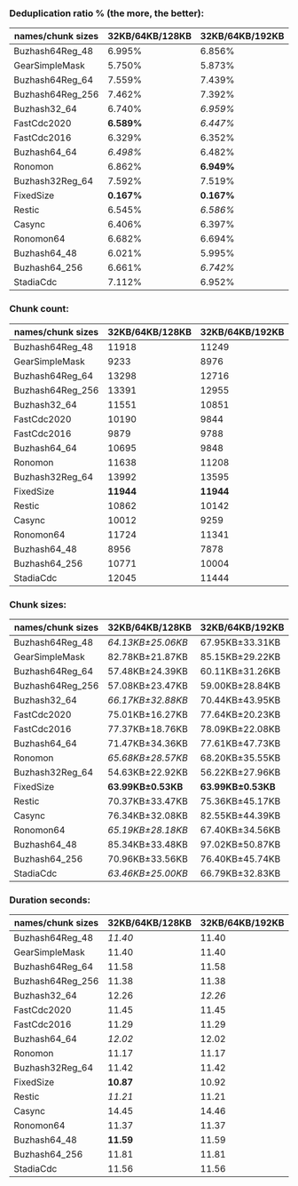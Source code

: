 ### Deduplication ratio % (the more, the better):

| names/chunk sizes | 32KB/64KB/128KB | 32KB/64KB/192KB | 32KB/64KB/256KB | 16KB/64KB/256KB | 32KB/64KB/80KB | 32KB/64KB/96KB | 32KB/64KB/112KB | 48KB/64KB/96KB | 32KB/64KB/320KB | 32KB/64KB/512KB |
| --------------- | ------------- | ------------- | ------------- | ------------- | ------------ | ------------ | ------------- | ------------ | ------------- | ------------- |
| Buzhash64Reg_48 | 6.995%        | 6.856%        | 6.860%        | 6.711%        | **7.316%**   | *7.122%*     | *7.070%*      | 6.536%       | 6.878%        | 6.840%        |
| GearSimpleMask        | 5.750%        | 5.873%        | 5.894%        | **6.135%**    | 4.390%       | 5.421%       | 5.579%        | 5.269%       | *5.902%*      | *5.902%*      |
| Buzhash64Reg_64 | 7.559%        | 7.439%        | 7.419%        | **7.623%**    | 7.582%       | *7.603%*     | *7.585%*      | 6.870%       | 7.379%        | 7.379%        |
| Buzhash64Reg_256 | 7.462%        | 7.392%        | 7.388%        | **7.683%**    | *7.597%*     | *7.567%*     | 7.505%        | 6.550%       | 7.388%        | 7.388%        |
| Buzhash32_64    | 6.740%        | *6.959%*      | *6.986%*      | **7.646%**    | 6.601%       | 6.734%       | 6.852%        | 5.612%       | 6.956%        | 6.945%        |
| FastCdc2020     | **6.589%**    | *6.447%*      | 6.417%        | 6.416%        | 6.248%       | 6.230%       | *6.469%*      | 6.043%       | 6.384%        | 6.384%        |
| FastCdc2016     | 6.329%        | 6.352%        | **6.384%**    | 6.383%        | 5.137%       | 5.731%       | 6.235%        | 5.538%       | **6.384%**    | **6.384%**    |
| Buzhash64_64    | *6.498%*      | 6.482%        | 6.426%        | **6.975%**    | 6.268%       | 6.471%       | *6.586%*      | 5.520%       | 6.428%        | 6.482%        |
| Ronomon         | 6.862%        | **6.949%**    | 6.880%        | 6.841%        | 6.894%       | 6.916%       | 6.855%        | 6.285%       | *6.925%*      | *6.931%*      |
| Buzhash32Reg_64 | 7.592%        | 7.519%        | 7.510%        | **8.018%**    | *7.662%*     | *7.659%*     | 7.598%        | 6.688%       | 7.503%        | 7.503%        |
| FixedSize       | **0.167%**    | **0.167%**    | **0.167%**    | **0.167%**    | **0.167%**   | **0.167%**   | **0.167%**    | **0.167%**   | **0.167%**    | **0.167%**    |
| Restic          | 6.545%        | *6.586%*      | *6.589%*      | **7.154%**    | 6.459%       | 6.539%       | 6.535%        | 5.388%       | 6.504%        | 6.527%        |
| Casync          | 6.406%        | 6.397%        | 6.355%        | **6.656%**    | 6.227%       | *6.457%*     | *6.469%*      | 5.578%       | 6.334%        | 6.341%        |
| Ronomon64       | 6.682%        | 6.694%        | 6.678%        | *6.737%*      | 6.601%       | *6.769%*     | **6.793%**    | 6.128%       | 6.694%        | 6.694%        |
| Buzhash64_48    | 6.021%        | 5.995%        | 6.008%        | **6.268%**    | 5.953%       | 5.915%       | *6.106%*      | 5.134%       | 6.041%        | *6.055%*      |
| Buzhash64_256   | 6.661%        | *6.742%*      | 6.679%        | **7.155%**    | 6.524%       | *6.702%*     | 6.599%        | 6.142%       | 6.635%        | 6.649%        |
| StadiaCdc       | 7.112%        | 6.952%        | 6.911%        | 6.920%        | **7.330%**   | *7.224%*     | *7.151%*      | 6.588%       | 6.911%        | 6.911%        |

### Chunk count:

| names/chunk sizes | 32KB/64KB/128KB | 32KB/64KB/192KB | 32KB/64KB/256KB | 16KB/64KB/256KB | 32KB/64KB/80KB | 32KB/64KB/96KB | 32KB/64KB/112KB | 48KB/64KB/96KB | 32KB/64KB/320KB | 32KB/64KB/512KB |
| --------------- | ------------- | ------------- | ------------- | ------------- | ------------ | ------------ | ------------- | ------------ | ------------- | ------------- |
| Buzhash64Reg_48 | 11918         | 11249         | 11126         | *11081*       | 14122        | 12991        | 12346         | 11945        | *11101*       | **11066**     |
| GearSimpleMask        | 9233          | 8976          | *8901*        | 9235          | 10491        | 9794         | 9455          | 9607         | *8871*        | **8845**      |
| Buzhash64Reg_64 | 13298         | 12716         | 12617         | 14850         | 15104        | 14219        | 13676         | **12307**    | *12576*       | *12553*       |
| Buzhash64Reg_256 | 13391         | 12955         | 12893         | 15103         | 15090        | 14256        | 13711         | **12402**    | *12879*       | *12874*       |
| Buzhash32_64    | 11551         | 10851         | 10615         | 15119         | 13333        | 12496        | 11941         | **10366**    | *10522*       | *10452*       |
| FastCdc2020     | 10190         | 9844          | *9789*        | 10264         | 13502        | 11348        | 10534         | 11075        | *9770*        | **9752**      |
| FastCdc2016     | 9879          | 9788          | *9763*        | 10236         | 10746        | 10181        | 9972          | 9882         | *9752*        | **9743**      |
| Buzhash64_64    | 10695         | 9848          | *9566*        | 13002         | 12692        | 11752        | 11139         | 9946         | *9451*        | **9356**      |
| Ronomon         | 11638         | 11208         | 11091         | *11057*       | 13121        | 12392        | 11923         | **10265**    | 11060         | *11036*       |
| Buzhash32Reg_64 | 13992         | 13595         | 13534         | 16972         | 15548        | 14764        | 14289         | **12552**    | *13517*       | *13500*       |
| FixedSize       | **11944**     | **11944**     | **11944**     | **11944**     | **11944**    | **11944**    | **11944**     | **11944**    | **11944**     | **11944**     |
| Restic          | 10862         | 10142         | *9888*        | 13415         | 12803        | 11889        | 11279         | 10013        | *9813*        | **9748**      |
| Casync          | 10012         | 9259          | *9023*        | 11219         | 12083        | 11099        | 10455         | 9589         | *8958*        | **8898**      |
| Ronomon64       | 11724         | 11341         | 11242         | 11220         | 13153        | 12439        | 11997         | **10340**    | *11217*       | *11202*       |
| Buzhash64_48    | 8956          | 7878          | *7477*        | 8908          | 11403        | 10264        | 9480          | 9201         | *7330*        | **7189**      |
| Buzhash64_256   | 10771         | 10004         | *9732*        | 13115         | 12707        | 11800        | 11187         | 10012        | *9632*        | **9555**      |
| StadiaCdc       | 12045         | 11444         | *11309*       | 11381         | 14200        | 13120        | 12446         | 11999        | *11269*       | **11241**     |

### Chunk sizes:

| names/chunk sizes | 32KB/64KB/128KB   | 32KB/64KB/192KB   | 32KB/64KB/256KB   | 16KB/64KB/256KB   | 32KB/64KB/80KB     | 32KB/64KB/96KB     | 32KB/64KB/112KB    | 48KB/64KB/96KB     | 32KB/64KB/320KB   | 32KB/64KB/512KB   |
| --------------- | ----------------- | ----------------- | ----------------- | ----------------- | ------------------ | ------------------ | ------------------ | ------------------ | ----------------- | ----------------- |
| Buzhash64Reg_48 | *64.13KB±25.06KB* | 67.95KB±33.31KB   | 68.70KB±36.47KB   | 68.98KB±49.74KB   | 54.12KB±13.66KB    | 58.84KB±18.10KB    | *61.91KB±21.97KB*  | **63.99KB±12.65KB** | 68.85KB±37.69KB   | 69.07KB±40.00KB   |
| GearSimpleMask        | 82.78KB±21.87KB   | 85.15KB±29.22KB   | 85.87KB±33.45KB   | 82.77KB±35.24KB   | **72.86KB±9.80KB** | *78.04KB±14.53KB*  | 80.84KB±18.68KB    | *79.56KB±12.40KB*  | 86.16KB±36.21KB   | 86.41KB±41.02KB   |
| Buzhash64Reg_64 | 57.48KB±24.39KB   | 60.11KB±31.26KB   | 60.58KB±33.74KB   | 51.47KB±43.38KB   | 50.60KB±14.02KB    | 53.75KB±18.03KB    | 55.89KB±21.46KB    | **62.11KB±12.40KB** | *60.78KB±35.17KB* | *60.89KB±36.77KB* |
| Buzhash64Reg_256 | 57.08KB±23.47KB   | 59.00KB±28.84KB   | 59.28KB±30.34KB   | 50.61KB±40.41KB   | 50.65KB±13.88KB    | 53.62KB±17.66KB    | 55.75KB±20.93KB    | **61.63KB±11.96KB** | *59.35KB±30.95KB* | *59.37KB±31.15KB* |
| Buzhash32_64    | *66.17KB±32.88KB* | 70.44KB±43.95KB   | 72.01KB±49.90KB   | 50.55KB±48.01KB   | 57.33KB±18.54KB    | *61.17KB±24.04KB*  | **64.01KB±28.78KB** | 73.73KB±18.72KB    | 72.64KB±53.29KB   | 73.13KB±57.21KB   |
| FastCdc2020     | 75.01KB±16.27KB   | 77.64KB±20.23KB   | 78.08KB±22.06KB   | 74.47KB±24.85KB   | *56.61KB±14.78KB*  | **67.35KB±13.93KB** | 72.56KB±14.84KB    | *69.01KB±12.68KB*  | 78.23KB±23.28KB   | 78.38KB±25.29KB   |
| FastCdc2016     | 77.37KB±18.76KB   | 78.09KB±22.08KB   | 78.29KB±23.59KB   | *74.67KB±26.19KB* | **71.13KB±10.32KB** | *75.07KB±14.12KB*  | 76.65KB±16.97KB    | 77.35KB±11.68KB    | 78.38KB±24.78KB   | 78.45KB±26.71KB   |
| Buzhash64_64    | 71.47KB±34.36KB   | 77.61KB±47.73KB   | 79.90KB±55.48KB   | 58.79KB±54.41KB   | *60.22KB±18.37KB*  | **65.04KB±24.26KB** | *68.62KB±29.65KB*  | 76.85KB±18.41KB    | 80.87KB±59.95KB   | 81.69KB±65.72KB   |
| Ronomon         | *65.68KB±28.57KB* | 68.20KB±35.55KB   | 68.91KB±39.00KB   | 69.13KB±40.23KB   | 58.25KB±16.73KB    | *61.68KB±21.60KB*  | **64.11KB±25.55KB** | 74.46KB±16.92KB    | 69.11KB±40.58KB   | 69.26KB±42.96KB   |
| Buzhash32Reg_64 | 54.63KB±22.92KB   | 56.22KB±27.96KB   | 56.48KB±29.45KB   | 45.04KB±38.02KB   | 49.16KB±13.92KB    | 51.77KB±17.65KB    | 53.49KB±20.65KB    | **60.89KB±12.04KB** | *56.55KB±30.25KB* | *56.62KB±31.12KB* |
| FixedSize       | **63.99KB±0.53KB** | **63.99KB±0.53KB** | **63.99KB±0.53KB** | **63.99KB±0.53KB** | **63.99KB±0.53KB** | **63.99KB±0.53KB** | **63.99KB±0.53KB** | **63.99KB±0.53KB** | **63.99KB±0.53KB** | **63.99KB±0.53KB** |
| Restic          | 70.37KB±33.47KB   | 75.36KB±45.17KB   | 77.30KB±51.39KB   | 56.98KB±50.68KB   | *59.70KB±18.19KB*  | **64.29KB±24.04KB** | *67.77KB±29.09KB*  | 76.33KB±18.24KB    | 77.89KB±54.76KB   | 78.41KB±58.56KB   |
| Casync          | 76.34KB±32.08KB   | 82.55KB±44.39KB   | 84.71KB±50.52KB   | *68.13KB±51.00KB* | **63.26KB±16.67KB** | *68.87KB±22.48KB*  | 73.11KB±27.55KB    | 79.71KB±16.72KB    | 85.32KB±53.71KB   | 85.90KB±58.38KB   |
| Ronomon64       | *65.19KB±28.18KB* | 67.40KB±34.56KB   | 67.99KB±37.37KB   | 68.12KB±38.83KB   | 58.11KB±16.75KB    | *61.45KB±21.40KB*  | **63.71KB±25.16KB** | 73.92KB±16.81KB    | 68.14KB±38.53KB   | 68.23KB±39.91KB   |
| Buzhash64_48    | 85.34KB±33.48KB   | 97.02KB±50.87KB   | 102.22KB±61.88KB  | 85.80KB±63.41KB   | **67.03KB±15.96KB** | *74.47KB±22.16KB*  | *80.63KB±27.97KB*  | 83.07KB±15.98KB    | 104.28KB±68.36KB  | 106.32KB±76.48KB  |
| Buzhash64_256   | 70.96KB±33.56KB   | 76.40KB±45.74KB   | 78.54KB±52.72KB   | 58.28KB±51.98KB   | *60.15KB±18.15KB*  | **64.77KB±23.83KB** | *68.32KB±29.03KB*  | 76.34KB±18.24KB    | 79.35KB±56.69KB   | 79.99KB±60.44KB   |
| StadiaCdc       | *63.46KB±25.00KB* | 66.79KB±32.83KB   | 67.59KB±36.24KB   | 67.16KB±48.61KB   | 53.83KB±13.77KB    | 58.26KB±17.95KB    | *61.41KB±21.85KB*  | **63.70KB±12.50KB** | 67.83KB±37.81KB   | 68.00KB±39.58KB   |

### Duration seconds:

| names/chunk sizes | 32KB/64KB/128KB | 32KB/64KB/192KB | 32KB/64KB/256KB | 16KB/64KB/256KB | 32KB/64KB/80KB | 32KB/64KB/96KB | 32KB/64KB/112KB | 48KB/64KB/96KB | 32KB/64KB/320KB | 32KB/64KB/512KB |
| --------------- | ------------- | ------------- | ------------- | ------------- | ------------ | ------------ | ------------- | ------------ | ------------- | ------------- |
| Buzhash64Reg_48 | *11.40*       | 11.40         | 11.40         | 11.40         | **11.40**    | *11.40*      | 11.40         | 11.40        | 11.40         | 11.40         |
| GearSimpleMask        | 11.40         | 11.40         | 11.40         | 11.40         | **11.40**    | *11.40*      | *11.40*       | 11.40        | 11.40         | 11.40         |
| Buzhash64Reg_64 | 11.58         | 11.58         | 11.58         | 11.58         | *11.58*      | **11.58**    | 11.58         | *11.58*      | 11.58         | 11.59         |
| Buzhash64Reg_256 | 11.38         | 11.38         | 11.38         | 11.38         | *11.38*      | *11.38*      | 11.38         | **11.38**    | 11.38         | 11.38         |
| Buzhash32_64    | 12.26         | *12.26*       | 12.26         | 12.26         | **12.26**    | *12.26*      | 12.26         | 12.26        | 12.26         | 12.26         |
| FastCdc2020     | 11.45         | 11.45         | 11.45         | 11.45         | *11.45*      | *11.45*      | 11.45         | **11.45**    | 11.45         | 11.45         |
| FastCdc2016     | 11.29         | 11.29         | 11.29         | 11.29         | 11.29        | *11.29*      | *11.29*       | **11.29**    | 11.29         | 11.29         |
| Buzhash64_64    | *12.02*       | 12.02         | 12.02         | 12.02         | *12.02*      | **12.02**    | 12.02         | 12.02        | 12.02         | 12.02         |
| Ronomon         | 11.17         | 11.17         | 11.17         | 11.17         | **11.17**    | *11.17*      | 11.17         | *11.17*      | 11.17         | 11.17         |
| Buzhash32Reg_64 | 11.42         | 11.42         | 11.42         | 11.42         | *11.41*      | 11.42        | *11.42*       | **11.41**    | 11.42         | 11.42         |
| FixedSize       | **10.87**     | 10.92         | 11.04         | 11.05         | *10.89*      | 10.92        | 11.00         | *10.92*      | 11.08         | 13.83         |
| Restic          | *11.21*       | 11.21         | 11.21         | 11.21         | *11.21*      | 11.21        | 11.21         | **11.21**    | 11.21         | 11.21         |
| Casync          | 14.45         | 14.46         | 14.46         | 14.48         | **14.45**    | *14.45*      | *14.45*       | 14.45        | 14.46         | 14.46         |
| Ronomon64       | 11.37         | 11.37         | 11.37         | 11.37         | *11.37*      | **11.37**    | 11.37         | *11.37*      | 11.37         | 11.38         |
| Buzhash64_48    | **11.59**     | 11.59         | 11.59         | 11.59         | *11.59*      | 11.59        | 11.59         | *11.59*      | 11.59         | 11.59         |
| Buzhash64_256   | 11.81         | 11.81         | 11.81         | 11.81         | **11.81**    | 11.81        | *11.81*       | *11.81*      | 11.81         | 11.81         |
| StadiaCdc       | 11.56         | 11.56         | 11.56         | 11.56         | *11.56*      | **11.56**    | *11.56*       | 11.56        | 11.56         | 11.56         |
